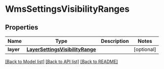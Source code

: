 # WmsSettingsVisibilityRanges

## Properties
Name | Type | Description | Notes
------------ | ------------- | ------------- | -------------
**layer** | [**LayerSettingsVisibilityRange**](LayerSettingsVisibilityRange.md) |  | [optional] 

[[Back to Model list]](../README.md#documentation-for-models) [[Back to API list]](../README.md#documentation-for-api-endpoints) [[Back to README]](../README.md)

